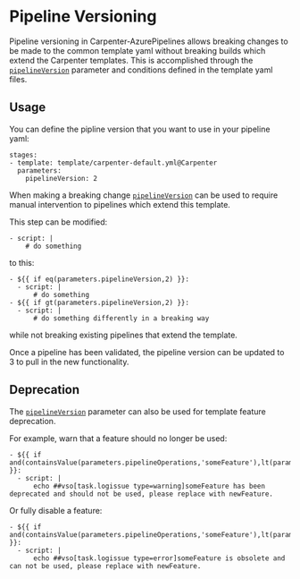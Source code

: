# Pipeline Versioning

Pipeline versioning in Carpenter-AzurePipelines allows breaking changes to be made to the common template yaml without
breaking builds which extend the Carpenter templates. This is accomplished through the 
[`pipelineVersion`](../configuration.md#carpenterpipelineversion-pipelineversion) parameter and conditions defined in
the template yaml files.

## Usage

You can define the pipline version that you want to use in your pipeline yaml:
```
stages:
- template: template/carpenter-default.yml@Carpenter
  parameters:
    pipelineVersion: 2
```

When making a breaking change [`pipelineVersion`](../configuration.md#carpenterpipelineversion-pipelineversion)
can be used to require manual intervention to pipelines which extend this template.

This step can be modified:
```
- script: |
    # do something

```

to this:
```
- ${{ if eq(parameters.pipelineVersion,2) }}:
  - script: | 
      # do something
- ${{ if gt(parameters.pipelineVersion,2) }}:
  - script: | 
      # do something differently in a breaking way
```

while not breaking existing pipelines that extend the template.

Once a pipeline has been validated, the pipeline version can be updated to 3 to pull in the new functionality.

## Deprecation

The [`pipelineVersion`](../configuration.md#carpenterpipelineversion-pipelineversion)
parameter can also be used for template feature deprecation.

For example, warn that a feature should no longer be used:
```
- ${{ if and(containsValue(parameters.pipelineOperations,'someFeature'),lt(parameters.pipelineVersion,3)) }}:
  - script: | 
      echo ##vso[task.logissue type=warning]someFeature has been deprecated and should not be used, please replace with newFeature.
```

Or fully disable a feature:
```
- ${{ if and(containsValue(parameters.pipelineOperations,'someFeature'),lt(parameters.pipelineVersion,3)) }}:
  - script: | 
      echo ##vso[task.logissue type=error]someFeature is obsolete and can not be used, please replace with newFeature.
```
